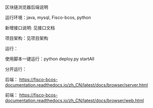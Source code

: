 区块链浏览器后端说明

运行环境：java, mysql, Fisco-bcos,  python  

新增接口说明:   见接口文档

项目架构：见项目架构

运行：

使用脚本一键运行：python deploy.py startAll

分开运行：

后端： https://fisco-bcos-documentation.readthedocs.io/zh_CN/latest/docs/browser/server.html 

前端： https://fisco-bcos-documentation.readthedocs.io/zh_CN/latest/docs/browser/web.html 

